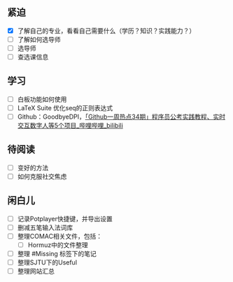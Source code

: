 ## 紧迫
- [x] 了解自己的专业，看看自己需要什么（学历？知识？实践能力？）
- [ ] 了解如何选导师
- [ ] 选导师
- [ ] 查选课信息

## 学习
- [ ] 白板功能如何使用
- [ ] LaTeX Suite 优化seq的正则表达式
- [ ] Github：GoodbyeDPI，[「Github一周热点34期」程序员公考实践教程、实时交互数字人等5个项目_哔哩哔哩_bilibili](https://www.bilibili.com/video/BV1By411i7QJ/?spm_id_from=333.1007.top_right_bar_window_dynamic.content.click&vd_source=cabaf414e176815e14e046e0f92c8e0a)

## 待阅读
- [ ] 变好的方法
- [ ] 如何克服社交焦虑

## 闲白儿
- [ ] 记录Potplayer快捷键，并导出设置
- [ ] 删减五笔输入法词库
- [ ] 整理COMAC相关文件，包括：
	- [ ] Hormuz中的文件整理
- [ ] 整理 #Missing 标签下的笔记
- [ ] 整理SJTU下的Useful
- [ ] 整理网站汇总
